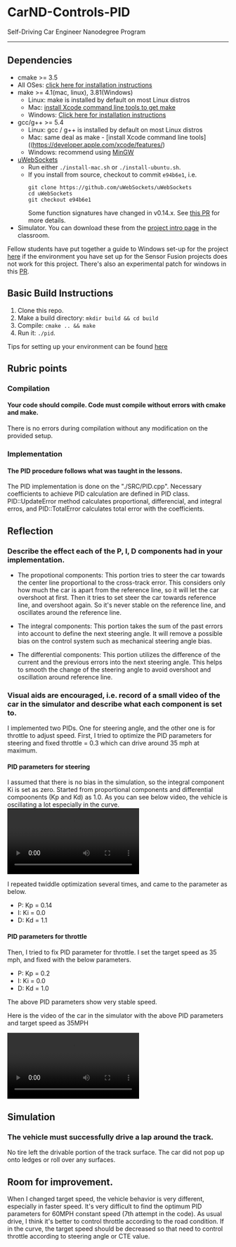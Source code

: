 # CarND-Controls-PID
Self-Driving Car Engineer Nanodegree Program

---

## Dependencies

* cmake >= 3.5
 * All OSes: [click here for installation instructions](https://cmake.org/install/)
* make >= 4.1(mac, linux), 3.81(Windows)
  * Linux: make is installed by default on most Linux distros
  * Mac: [install Xcode command line tools to get make](https://developer.apple.com/xcode/features/)
  * Windows: [Click here for installation instructions](http://gnuwin32.sourceforge.net/packages/make.htm)
* gcc/g++ >= 5.4
  * Linux: gcc / g++ is installed by default on most Linux distros
  * Mac: same deal as make - [install Xcode command line tools]((https://developer.apple.com/xcode/features/)
  * Windows: recommend using [MinGW](http://www.mingw.org/)
* [uWebSockets](https://github.com/uWebSockets/uWebSockets)
  * Run either `./install-mac.sh` or `./install-ubuntu.sh`.
  * If you install from source, checkout to commit `e94b6e1`, i.e.
    ```
    git clone https://github.com/uWebSockets/uWebSockets 
    cd uWebSockets
    git checkout e94b6e1
    ```
    Some function signatures have changed in v0.14.x. See [this PR](https://github.com/udacity/CarND-MPC-Project/pull/3) for more details.
* Simulator. You can download these from the [project intro page](https://github.com/udacity/self-driving-car-sim/releases) in the classroom.

Fellow students have put together a guide to Windows set-up for the project [here](https://s3-us-west-1.amazonaws.com/udacity-selfdrivingcar/files/Kidnapped_Vehicle_Windows_Setup.pdf) if the environment you have set up for the Sensor Fusion projects does not work for this project. There's also an experimental patch for windows in this [PR](https://github.com/udacity/CarND-PID-Control-Project/pull/3).

## Basic Build Instructions

1. Clone this repo.
2. Make a build directory: `mkdir build && cd build`
3. Compile: `cmake .. && make`
4. Run it: `./pid`. 

Tips for setting up your environment can be found [here](https://classroom.udacity.com/nanodegrees/nd013/parts/40f38239-66b6-46ec-ae68-03afd8a601c8/modules/0949fca6-b379-42af-a919-ee50aa304e6a/lessons/f758c44c-5e40-4e01-93b5-1a82aa4e044f/concepts/23d376c7-0195-4276-bdf0-e02f1f3c665d)

## Rubric points

### Compilation

#### Your code should compile. Code must compile without errors with cmake and make.

There is no errors during compilation without any modification on the provided setup.

### Implementation

#### The PID procedure follows what was taught in the lessons.

The PID implementation is done on the "./SRC/PID.cpp". Necessary coefficients to achieve PID calculation are defined in PID class.
PID::UpdateError method calculates proportional, differencial, and integral erros, and PID::TotalError calculates total error with the coefficients.

## Reflection

### Describe the effect each of the P, I, D components had in your implementation.

* The propotional components: This portion tries to steer the car towards the center line proportional to the cross-track error. This considers only how much the car is apart from the reference line, so it will let the car overshoot at first. Then it tries to set steer the car towards reference line, and overshoot again. So it's never stable on the reference line, and oscillates around the reference line.

* The integral components: This portion takes the sum of the past errors into account to define the next steering angle. It will remove a possible bias on the control system such as mechanical steering angle bias.

* The differential components: This portion utilizes the difference of the current and the previous errors into the next steering angle. This helps to smooth the change of the steering angle to avoid overshoot and oscillation around reference line.

### Visual aids are encouraged, i.e. record of a small video of the car in the simulator and describe what each component is set to.

I implemented two PIDs. One for steering angle, and the other one is for throttle to adjust speed.
First, I tried to optimize the PID parameters for steering and fixed throttle = 0.3 which can drive around 35 mph at maximum.

#### PID parameters for steering
I assumed that there is no bias in the simulation, so the integral component Ki is set as zero. Started from proportional components and differential compoonents (Kp and Kd) as 1.0.
As you can see below video, the vehicle is oscillating a lot especially in the curve.
![Video](./file/1stAttempt.mov)

 I repeated twiddle optimization several times, and came to the parameter as below.
 * P: Kp = 0.14
 * I: Ki = 0.0
 * D: Kd = 1.1
 
 #### PID parameters for throttle
 Then, I tried to fix PID parameter for throttle. I set the target speed as 35 mph, and fixed with the below parameters.
 * P: Kp = 0.2
 * I: Ki = 0.0
 * D: Kd = 1.0

The above PID parameters show very stable speed.

Here is the video of the car in the simulator with the above PID parameters and target speed as 35MPH

![Video](./file/final.mov)

## Simulation
### The vehicle must successfully drive a lap around the track.
No tire left the drivable portion of the track surface. The car did not pop up onto ledges or roll over any surfaces.

## Room for improvement.
When I changed target speed, the vehicle behavior is very different, especially in faster speed.
It's very difficult to find the optimum PID parameters for 60MPH constant speed (7th attempt in the code).
As usual drive, I think it's better to control throttle according to the road condition. If in the curve, the target speed should be decreased so that need to control throttle according to steering angle or CTE value.
